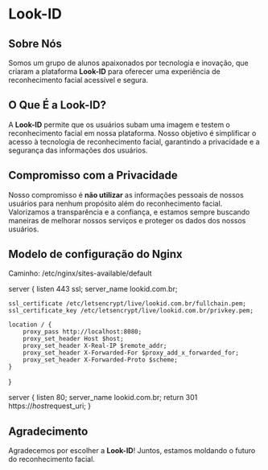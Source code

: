 # Look-ID

## Sobre Nós

Somos um grupo de alunos apaixonados por tecnologia e inovação, que criaram a plataforma **Look-ID** para oferecer uma experiência de reconhecimento facial acessível e segura.

## O Que É a Look-ID?

A **Look-ID** permite que os usuários subam uma imagem e testem o reconhecimento facial em nossa plataforma. Nosso objetivo é simplificar o acesso à tecnologia de reconhecimento facial, garantindo a privacidade e a segurança das informações dos usuários.

## Compromisso com a Privacidade

Nosso compromisso é **não utilizar** as informações pessoais de nossos usuários para nenhum propósito além do reconhecimento facial. Valorizamos a transparência e a confiança, e estamos sempre buscando maneiras de melhorar nossos serviços e proteger os dados dos nossos usuários.


## Modelo de configuração do Nginx 

Caminho: /etc/nginx/sites-available/default

server {
    listen 443 ssl;
    server_name lookid.com.br;

    ssl_certificate /etc/letsencrypt/live/lookid.com.br/fullchain.pem;
    ssl_certificate_key /etc/letsencrypt/live/lookid.com.br/privkey.pem;

    location / {
        proxy_pass http://localhost:8080;
        proxy_set_header Host $host;
        proxy_set_header X-Real-IP $remote_addr;
        proxy_set_header X-Forwarded-For $proxy_add_x_forwarded_for;
        proxy_set_header X-Forwarded-Proto $scheme;
    }
}

server {
    listen 80;
    server_name lookid.com.br;
    return 301 https://$host$request_uri;
}

## Agradecimento

Agradecemos por escolher a **Look-ID**! Juntos, estamos moldando o futuro do reconhecimento facial.